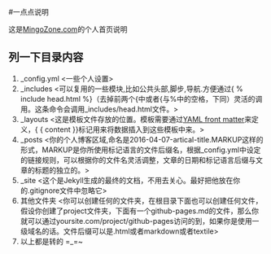 #一点点说明

这是[MingoZone.com](http://MingoZone.com)的个人首页说明
## 列一下目录内容
1. _config.yml <一些个人设置>
2. _includes <可以复用的一些模块,比如公共头部,脚步,导航.方便通过{ % include head.html %}（去掉前两个{中或者{与%中的空格，下同）灵活的调用。这条命令会调用_includes/head.html文件。>
3. _layouts <这是模板文件存放的位置。模板需要通过[YAML front matter](https://github.com/jekyll/jekyll/wiki/YAML-Front-Matter)来定义，{ { content }}标记用来将数据插入到这些模板中来。>
4. _posts <你的个人博客区域,命名是2016-04-07-artical-title.MARKUP这样的形式，MARKUP是你所使用标记语言的文件后缀名，根据_config.yml中设定的链接规则，可以根据你的文件名灵活调整，文章的日期和标记语言后缀与文章的标题的独立的。>
5. _site <这个是Jekyll生成的最终的文档，不用去关心。最好把他放在你的.gitignore文件中忽略它>
6. 其他文件夹 <你可以创建任何的文件夹，在根目录下面也可以创建任何文件，假设你创建了project文件夹，下面有一个github-pages.md的文件，那么你就可以通过yoursite.com/project/github-pages访问的到，如果你是使用一级域名的话。文件后缀可以是.html或者markdown或者textile>
7. 以上都是转的 =_=~
